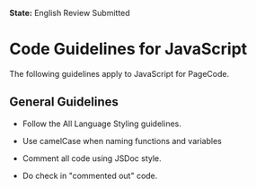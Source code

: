 **State:** English Review Submitted

# Code Guidelines for JavaScript 

The following guidelines apply to JavaScript for PageCode.

## General Guidelines 

- Follow the All Language Styling guidelines.

- Use camelCase when naming functions and variables

- Comment all code using JSDoc style.

- Do check in "commented out" code.


